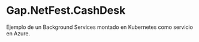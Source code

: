 # Gap.NetFest.CashDesk
Ejemplo de un Background Services montado en Kubernetes como servicio en Azure.
